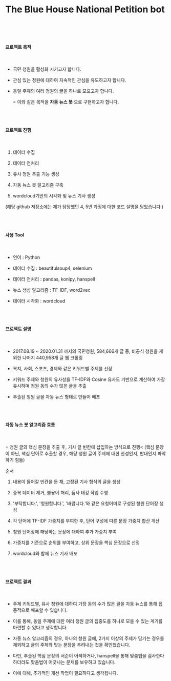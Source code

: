 # The Blue House National Petition bot

<br/>
<br/>
<br/>

#### 프로젝트 목적

<br/>

- 국민 청원을 활성화 시키고자 합니다.     

- 관심 있는 청원에 대하여 지속적인 관심을 유도하고자 합니다.

- 동일 주제의 여러 청원의 글을 하나로 모으고자 합니다.

   = 이와 같은 목적을 **자동 뉴스 봇** 으로 구현하고자 합니다.       

<br/>
<br/>

#### 프로젝트 진행

<br/>

1. 데이터 수집

2. 데이터 전처리

3. 유사 청원 추출 기능 생성

4. 자동 뉴스 봇 알고리즘 구축

5. wordcloud기반의 시각화 및 뉴스 기사 생성

(해당 github 저장소에는 제가 담당했던 4, 5번 과정에 대한 코드 설명을 담았습니다.)

<br/>
<br/>

#### 사용 Tool

<br/>

- 언어 : Python

- 데이터 수집 : beautifulsoup4, selenium

- 데이터 전처리 : pandas, konlpy, hanspell

- 뉴스 생성 알고리즘 : TF-IDF, word2vec

- 데이터 시각화 : wordcloud

<br/>
<br/>

#### 프로젝트 설명

<br/>

- 2017.08.19 ~ 2020.01.31 까지의 국민청원, 584,666개 글 중, 비공식 청원을 제외한 나머지 440,958개 글 웹 크롤링

- 복지, 사회, 스포츠, 경제와 같은 키워드별 주제를 선정

- 키워드 주제와 청원의 유사성을 TF-IDF와 Cosine 유사도 기반으로 계산하여 가장 유사하며 청원 동의 수가 많은 글을 추출

- 추출된 청원 글을 자동 뉴스 형태로 만들어 배포

<br/>
<br/>

#### 자동 뉴스 봇 알고리즘 흐름

<br/>

= 청원 글의 핵심 문장을 추출 후, 기사 글 빈칸에 삽입하는 방식으로 진행<
  (핵심 문장이 아닌, 핵심 단어로 추출할 경우, 해당 청원 글이 주제에 대한 찬성인지, 반대인지 파악하기 힘듦)

순서

1. 내용이 들어갈 빈칸을 둔 채, 고정된 기사 형식의 글을 생성

2. 중복 데이터 제거, 불용어 처리, 품사 태깅 작업 수행

3. '부탁합니다.', '청원합니다.', '바랍니다.'와 같은 요청어미로 구성된 청원 단어장 생성

4. 각 단어에 TF-IDF 가중치를 부여한 후, 단어 구성에 따른 문장 가중치 합산 계산

5. 청원 단어장에 해당하는 문장에 대하여 추가 가중치 부여

6. 가중치를 기준으로 순위를 부여하고, 상위 문장을 핵심 문장으로 선정

7. wordcloud와 함께 뉴스 기사 배포

<br/>
<br/>

#### 프로젝트 결과

<br/>

- 주제 키워드별, 유사 청원에 대하여 가장 동의 수가 많은 글을 자동 뉴스를 통해 집중적으로 배포할 수 있습니다.
- 이를 통해, 동일 주제에 대한 여러 청원 글의 집중도를 하나로 모을 수 있는 계기를 마련할 수 있다고 생각합니다.

- 자동 뉴스 알고리즘의 경우, 하나의 청원 글에, 2가지 이상의 주제가 담기는 경우를 제외하고 글의 주제와 맞는 문장을 추려내는 것을 확인했습니다.
- 다만, 추출된 핵심 문장의 서순이 어색하거나, hanspell을 통해 맞춤법을 검사한다 하더라도 맞춤법이 어긋나는 문제를 보유하고 있습니다.
- 이에 대해, 추가적인 개선 작업이 필요하다고 생각됩니다.








